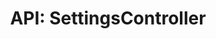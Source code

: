 ---
comment: "/**\n * The controller for settings\n *\n * @memberof HashBrown.Server.Controllers\n */"
meta:
    range:
        - 99
        - 2372
    filename: SettingsController.js
    lineno: 8
    columnno: 0
    path: /home/mrzapp/Development/Web/hashbrown-cms/src/Server/Controllers
    code:
        id: astnode100057852
        name: SettingsController
        type: ClassDeclaration
        paramnames: []
classdesc: 'The controller for settings'
memberof: HashBrown.Server.Controllers
name: SettingsController
longname: HashBrown.Server.Controllers.SettingsController
kind: class
scope: static
methods:
    -
        comment: "/**\n     * Initialises this controller\n     */"
        meta:
            range:
                - 216
                - 1182
            filename: SettingsController.js
            lineno: 12
            columnno: 4
            path: /home/mrzapp/Development/Web/hashbrown-cms/src/Server/Controllers
            code:
                id: astnode100057858
                name: SettingsController.init
                type: MethodDefinition
                paramnames:
                    - app
            vars:
                "": null
        description: 'Initialises this controller'
        name: init
        longname: HashBrown.Server.Controllers.SettingsController.init
        kind: function
        memberof: HashBrown.Server.Controllers.SettingsController
        scope: static
        params: []
    -
        comment: "/**\n     * Get environments\n     */"
        meta:
            range:
                - 1232
                - 1548
            filename: SettingsController.js
            lineno: 29
            columnno: 4
            path: /home/mrzapp/Development/Web/hashbrown-cms/src/Server/Controllers
            code:
                id: astnode100057998
                name: SettingsController.getEnvironments
                type: MethodDefinition
                paramnames:
                    - req
                    - res
            vars:
                "": null
        description: 'Get environments'
        name: getEnvironments
        longname: HashBrown.Server.Controllers.SettingsController.getEnvironments
        kind: function
        memberof: HashBrown.Server.Controllers.SettingsController
        scope: static
        params: []
    -
        comment: "/**\n     * Get settings object\n     */"
        meta:
            range:
                - 1597
                - 1939
            filename: SettingsController.js
            lineno: 42
            columnno: 4
            path: /home/mrzapp/Development/Web/hashbrown-cms/src/Server/Controllers
            code:
                id: astnode100058054
                name: SettingsController.getSettings
                type: MethodDefinition
                paramnames:
                    - req
                    - res
            vars:
                "": null
        description: 'Get settings object'
        name: getSettings
        longname: HashBrown.Server.Controllers.SettingsController.getSettings
        kind: function
        memberof: HashBrown.Server.Controllers.SettingsController
        scope: static
        params: []
    -
        comment: "/**\n     * Set settings object\n     */"
        meta:
            range:
                - 1992
                - 2370
            filename: SettingsController.js
            lineno: 55
            columnno: 4
            path: /home/mrzapp/Development/Web/hashbrown-cms/src/Server/Controllers
            code:
                id: astnode100058120
                name: SettingsController.setSettings
                type: MethodDefinition
                paramnames:
                    - req
                    - res
            vars:
                "": null
        description: 'Set settings object'
        name: setSettings
        longname: HashBrown.Server.Controllers.SettingsController.setSettings
        kind: function
        memberof: HashBrown.Server.Controllers.SettingsController
        scope: static
        params: []
shortname: SettingsController
layout: docPage
permalink: /docs/hashbrown/server/controllers/settingscontroller/
title: 'API: SettingsController'
description: 'The controller for settings'

---